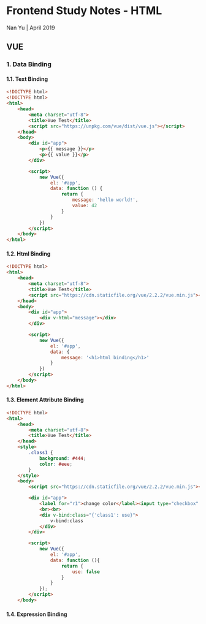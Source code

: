 # Frontend Study Notes - HTML  
Nan Yu | April 2019   
  
## VUE
### 1.  Data Binding
#### 1.1.  Text Binding
```html
<!DOCTYPE html>
<!DOCTYPE html>
<html>
	<head>
		<meta charset="utf-8">
		<title>Vue Test</title>
		<script src="https://unpkg.com/vue/dist/vue.js"></script>
	</head>
	<body>
		<div id="app">
			<p>{{ message }}</p>
			<p>{{ value }}</p>
		</div>

		<script>
			new Vue({
				el: '#app',
				data: function () {
					return {
						message: 'hello world!',
						value: 42
					}
				}
			})
		</script>
	</body>
</html>
```

#### 1.2. Html Binding
```html
<!DOCTYPE html>
<html>
	<head>
		<meta charset="utf-8">
		<title>Vue Test</title>
		<script src="https://cdn.staticfile.org/vue/2.2.2/vue.min.js"></script>
	</head>
	<body>
		<div id="app">
			<div v-html="message"></div>
		</div>

		<script>
			new Vue({
				el: '#app',
				data: {
					message: '<h1>html binding</h1>'
				}
			})
		</script>
	</body>
</html>
```

#### 1.3. Element Attribute Binding
```html
<!DOCTYPE html>
<html>
	<head>
		<meta charset="utf-8">
		<title>Vue Test</title>
	</head>
	<style>
		.class1 {
			background: #444;
			color: #eee;
		}
	</style>
	<body>
		<script src="https://cdn.staticfile.org/vue/2.2.2/vue.min.js"></script>

		<div id="app">
			<label for="r1">change color</label><input type="checkbox" v-model="use" id="r1">
			<br><br>
			<div v-bind:class="{'class1': use}">
				v-bind:class
			</div>
		</div>

		<script>
			new Vue({
				el: '#app',
				data: function (){
					return {
						use: false
					}
				}
			});
		</script>
	</body>
```

#### 1.4. Expression Binding
```html

```
<!--stackedit_data:
eyJoaXN0b3J5IjpbLTc0ODYyMDg5MiwxNTQ2OTAzMCwtOTkyOD
A2MzE3LDE3NDkwMTk4NSwtMTUyMjE1OTA1NiwyMDQ4MDc3NDkz
LDQ2MTM5OTM0LC0xNzI5MDgyMjIsLTcxMDE1ODMyNl19
-->